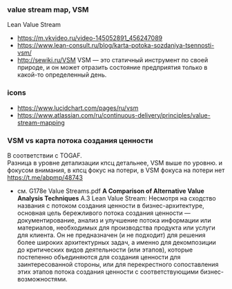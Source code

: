 ### value stream map, VSM
Lean Value Stream  
- https://m.vkvideo.ru/video-145052891_456247089
- https://www.lean-consult.ru/blog/karta-potoka-sozdaniya-tsennosti-vsm/
- http://sewiki.ru/VSM VSM — это статичный инструмент по своей природе, и он может отразить состояние предприятия только в какой-то определенный день.
### icons
- https://www.lucidchart.com/pages/ru/vsm
- https://www.atlassian.com/ru/continuous-delivery/principles/value-stream-mapping

### VSM vs карта потока создания ценности
В соответствии с TOGAF.   
Разница в уровне детализации кпсц детальнее, VSM выше по уровню. и фокусом внимания, в кпсц фокус на потери, в VSM фокуса на потери нет
https://t.me/abpmp/48743

- см. G178e Value Streams.pdf **A Comparison of Alternative Value Analysis Techniques** A.3 Lean Value Stream:
Несмотря на сходство названия с потоком создания ценности в бизнес-архитектуре, основная цель бережливого потока создания ценности — документирование, анализ и улучшение потока информации или материалов, необходимых для производства продукта или услуги для клиента. Он не предназначен (и не подходит) для решения более широких архитектурных задач, а именно для декомпозиции до критических видов деятельности (или этапов), которые постепенно объединяются для создания ценности для заинтересованной стороны, или для перекрестного сопоставления этих этапов потока создания ценности с соответствующими бизнес-возможностями.
